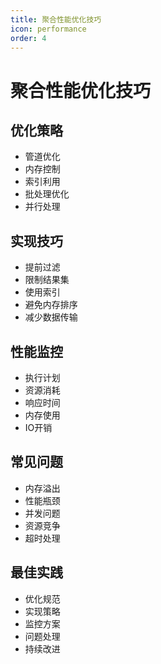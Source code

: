 ```yaml
---
title: 聚合性能优化技巧
icon: performance
order: 4
---
```


# 聚合性能优化技巧

## 优化策略
- 管道优化
- 内存控制
- 索引利用
- 批处理优化
- 并行处理

## 实现技巧
- 提前过滤
- 限制结果集
- 使用索引
- 避免内存排序
- 减少数据传输

## 性能监控
- 执行计划
- 资源消耗
- 响应时间
- 内存使用
- IO开销

## 常见问题
- 内存溢出
- 性能瓶颈
- 并发问题
- 资源竞争
- 超时处理

## 最佳实践
- 优化规范
- 实现策略
- 监控方案
- 问题处理
- 持续改进
